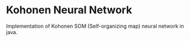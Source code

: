 # Kohonen Neural Network
Implementation of Kohonen SOM (Self-organizing map) neural network in java.
